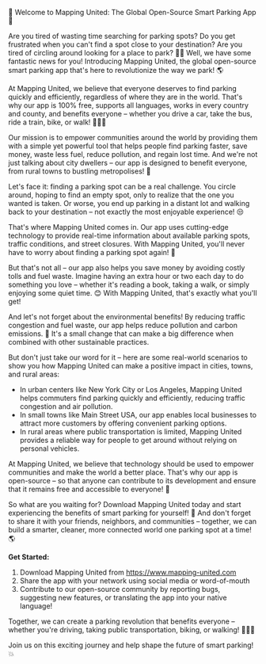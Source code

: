 🎉 Welcome to Mapping United: The Global Open-Source Smart Parking App 🎉

Are you tired of wasting time searching for parking spots? Do you get frustrated when you can't find a spot close to your destination? Are you tired of circling around looking for a place to park? 🚗💨 Well, we have some fantastic news for you! Introducing Mapping United, the global open-source smart parking app that's here to revolutionize the way we park! 🌎

At Mapping United, we believe that everyone deserves to find parking quickly and efficiently, regardless of where they are in the world. That's why our app is 100% free, supports all languages, works in every country and county, and benefits everyone – whether you drive a car, take the bus, ride a train, bike, or walk! 🚶‍♀️🚌

Our mission is to empower communities around the world by providing them with a simple yet powerful tool that helps people find parking faster, save money, waste less fuel, reduce pollution, and regain lost time. And we're not just talking about city dwellers – our app is designed to benefit everyone, from rural towns to bustling metropolises! 🌆

Let's face it: finding a parking spot can be a real challenge. You circle around, hoping to find an empty spot, only to realize that the one you wanted is taken. Or worse, you end up parking in a distant lot and walking back to your destination – not exactly the most enjoyable experience! 😒

That's where Mapping United comes in. Our app uses cutting-edge technology to provide real-time information about available parking spots, traffic conditions, and street closures. With Mapping United, you'll never have to worry about finding a parking spot again! 🙌

But that's not all – our app also helps you save money by avoiding costly tolls and fuel waste. Imagine having an extra hour or two each day to do something you love – whether it's reading a book, taking a walk, or simply enjoying some quiet time. 😊 With Mapping United, that's exactly what you'll get!

And let's not forget about the environmental benefits! By reducing traffic congestion and fuel waste, our app helps reduce pollution and carbon emissions. 🌟 It's a small change that can make a big difference when combined with other sustainable practices.

But don't just take our word for it – here are some real-world scenarios to show you how Mapping United can make a positive impact in cities, towns, and rural areas:

* In urban centers like New York City or Los Angeles, Mapping United helps commuters find parking quickly and efficiently, reducing traffic congestion and air pollution.
* In small towns like Main Street USA, our app enables local businesses to attract more customers by offering convenient parking options.
* In rural areas where public transportation is limited, Mapping United provides a reliable way for people to get around without relying on personal vehicles.

At Mapping United, we believe that technology should be used to empower communities and make the world a better place. That's why our app is open-source – so that anyone can contribute to its development and ensure that it remains free and accessible to everyone! 🌟

So what are you waiting for? Download Mapping United today and start experiencing the benefits of smart parking for yourself! 📲 And don't forget to share it with your friends, neighbors, and communities – together, we can build a smarter, cleaner, more connected world one parking spot at a time! 🌎

**Get Started:**

1. Download Mapping United from https://www.mapping-united.com
2. Share the app with your network using social media or word-of-mouth
3. Contribute to our open-source community by reporting bugs, suggesting new features, or translating the app into your native language!

Together, we can create a parking revolution that benefits everyone – whether you're driving, taking public transportation, biking, or walking! 🚶‍♂️🚌

Join us on this exciting journey and help shape the future of smart parking! 💥